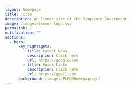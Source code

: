 ```yaml
---
layout: homepage
title: Title
description: An Isomer site of the Singapore Government
image: /images/isomer-logo.svg
permalink: /
notification: ""
sections:
  - hero:
      key_highlights:
        - title: Latest News
          description: Click here
          url: https://google.com
        - title: Quick Links
          description: Click here
          url: https://gmail.com
      background: /images/PLMGSHomepage.gif
---
```


